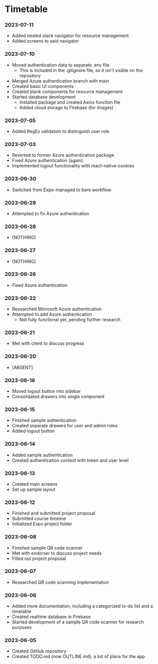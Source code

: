 # Timetable
### 2023-07-11
- Added nested stack navigator for resource management
- Added screens to said navigator

### 2023-07-10
- Moved authentication data to separate .env file
  - This is included in the .gitignore file, so it isn't visible on the repository
- Merged Azure authentication branch with main
- Created basic UI components
- Created blank components for resource management
- Started database development
  - Installed package and created Axios function file
  - Added cloud storage to Firebase (for images)

### 2023-07-05
- Added RegEx validation to distinguish user role

### 2023-07-03
- Reverted to former Azure authentication package
- Fixed Azure authentication (again)
- Implemented logout functionality with react-native-cookies

### 2023-06-30
- Switched from Expo-managed to bare workflow

### 2023-06-29
- Attempted to fix Azure authentication

### 2023-06-28
- [NOTHING]

### 2023-06-27
- [NOTHING]

### 2023-06-26
- Fixed Azure authentication

### 2023-06-22
- Researched Microsoft Azure authentication
- Attempted to add Azure authentication
  - Not fully functional yet, pending further research

### 2023-06-21
- Met with client to discuss progress

### 2023-06-20
- [ABSENT]

### 2023-06-16
- Moved logout button into sidebar
- Consolidated drawers into single component

### 2023-06-15
- Finished sample authentication
- Created separate drawers for user and admin roles
- Added logout button

### 2023-06-14
- Added sample authentication
- Created authentication context with token and user level

### 2023-06-13
- Created main screens
- Set up sample layout

### 2023-06-12
- Finished and submitted project proposal
- Submitted course timeline
- Initialized Expo project folder

### 2023-06-08
- Finished sample QR code scanner
- Met with endorser to discuss project needs
- Filled out project proposal

### 2023-06-07
- Researched QR code scanning implementation

### 2023-06-06
- Added more documentation, including a categorized to-do list and a timetable
- Created realtime database in Firebase
- Started development of a sample QR code scanner for research purposes

### 2023-06-05
- Created GitHub repository
- Created TODO.md (now OUTLINE.md), a list of plans for the app